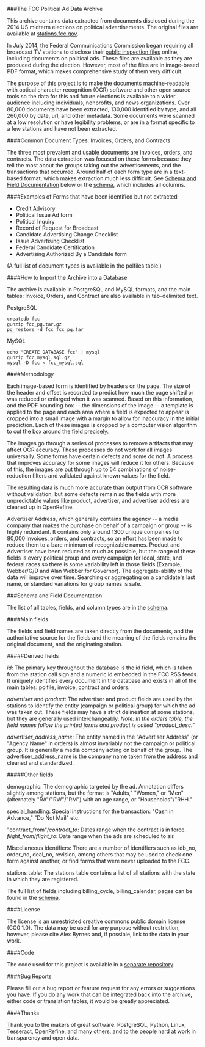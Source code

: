 ###The FCC Political Ad Data Archive


This archive contains data extracted from documents disclosed during the 2014 US midterm elections on political advertisements.  The original files are available at [stations.fcc.gov](https://stations.fcc.gov/).

In July 2014, the Federal Communications Commission began requiring all broadcast TV stations to disclose their [public inspection files](https://stations.fcc.gov/about-station-profiles/) online, including documents on political ads.  These files are available as they are produced during the election.  However, most of the files are in image-based PDF format, which makes comprehensive study of them very difficult.  

The purpose of this project is to make the documents machine-readable with optical character recognition (OCR) software and other open source tools so the data for this and future elections is available to a wider audience including individuals, nonprofits, and news organizations.  Over 80,000 documents have been extracted, 130,000 identified by type, and all 260,000 by date, url, and other metadata.  Some documents were scanned at a low resolution or have legibility problems, or are in a format specific to a few stations and have not been extracted.


####Common Document Types: Invoices, Orders, and Contracts

The three most prevalent and usable documents are invoices, orders, and contracts.  The data extraction was focused on these forms because they tell the most about the groups taking out the advertisements, and the transactions that occurred.  Around half of each form type are in a text-based format, which makes extraction much less difficult.  See [Schema and Field Documentation](#schema-and-field-documentation) below or the [schema](schema.tsv), which includes all columns.

####Examples of Forms that have been identified but not extracted

* Credit Advisory
* Political Issue Ad form
* Political Inquiry
* Record of Request for Broadcast
* Candidate Advertising Change Checklist
* Issue Advertising Checklist
* Federal Candidate Certification
* Advertising Authorized By a Candidate form

(A full list of document types is available in the polfiles table.)

####How to Import the Archive into a Database

The archive is available in PostgreSQL and MySQL formats, and the main tables: Invoice, Orders, and Contract are also available in tab-delimited text.

PostgreSQL

    createdb fcc
    gunzip fcc_pg.tar.gz
    pg_restore -d fcc fcc_pg.tar
  
MySQL

    echo "CREATE DATABASE fcc" | mysql
    gunzip fcc_mysql.sql.gz
    mysql -D fcc < fcc_mysql.sql


####Methodology

Each image-based form is identified by headers on the page.  The size of the header and offset is recorded to predict how much the page shifted or was reduced or enlarged when it was scanned.  Based on this information, and the PDF bounding box -- the dimensions of the image -- a template is applied to the page and each area where a field is expected to appear is cropped into a small image with a margin to allow for inaccuracy in the initial prediction.  Each of these images is cropped by a computer vision algorithm to cut the box around the field precisely.

The images go through a series of processes to remove artifacts that may affect OCR accuracy.  These processes do not work for all images universally.  Some forms have certain defects and some do not.  A process that improves accuracy for some images will reduce it for others.  Because of this, the images are put through up to 54 combinations of noise-reduction filters and validated against known values for the field.

The resulting data is much more accurate than output from OCR software without validation, but some defects remain so the fields with more unpredictable values like product, advertiser, and advertiser address are cleaned up in OpenRefine.

Advertiser Address, which generally contains the agency -- a media company that makes the purchase on behalf of a campaign or group -- is highly redundant.  It contains only around 1300 unique companies for 80,000 invoices, orders, and contracts, so an effort has been made to reduce them to a bare minimum of recognizable names.  Product and Advertiser have been reduced as much as possible, but the range of these fields is every political group and every campaign for local, state, and federal races so there is some variability left in those fields (Example, Webber/G/D and Alan Webber for Governor).  The aggregate-ability of the data will improve over time.  Searching or aggregating on a candidate's last name, or standard variations for group names is safe.


###Schema and Field Documentation

The list of all tables, fields, and column types are in the [schema](schema.tsv).

####Main fields

The fields and field names are taken directly from the documents, and the authoritative source for the fields and the meaning of the fields remains the original document, and the originating station.

#####Derived fields

*id*: The primary key throughout the database is the id field, which is taken from the station call sign and a numeric id embedded in the FCC RSS feeds.  It uniquely identifies every document in the database and exists in all of the main tables: polfile, invoice, contract and orders.

*advertiser* and *product*: The advertiser and product fields are used by the stations to identify the entity (campaign or political group) for which the ad was taken out.  These fields may have a strict delineation at some stations, but they are generally used interchangeably. *Note: In the orders table, the field names follow the printed forms and product is called "product_desc."*

*advertiser_address_name*: The entity named in the "Advertiser Address" (or "Agency Name" in orders) is almost invariably not the campaign or political group.  It is generally a media company acting on behalf of the group.  The advertiser_address_name is the company name taken from the address and cleaned and standardized.  


#####Other fields

demographic: The demographic targeted by the ad.  Annotation differs slightly among stations, but the format is "Adults," "Women," or "Men" (alternately "RA"/"RW"/"RM") with an age range, or "Households"/"RHH."  

special_handling: Special instructions for the transaction: "Cash in Advance," "Do Not Mail" etc.

"contract_from"/*contract_to*: Dates range when the contract is in force.
*flight_from*/*flight_to*: Date range when the ads are scheduled to air.

Miscellaneous identifiers:  There are a number of identifiers such as idb_no, order_no, deal_no, revision, among others that may be used to check one form against another, or find forms that were never uploaded to the FCC.

stations table: The stations table contains a list of all stations with the state in which they are registered.

The full list of fields including billing_cycle, billing_calendar, pages can be found in the [schema](schema.tsv).


####License

The license is an unrestricted creative commons public domain license (CC0 1.0).  The data may be used for any purpose without restriction, however, please cite Alex Byrnes and, if possible, link to the data in your work.


####Code

The code used for this project is available in a [separate repository](https://github.com/alexbyrnes/FCC-Political-Ads_The-Code).


####Bug Reports

Please fill out a bug report or feature request for any errors or suggestions you have.  If you do any work that can be integrated back into the archive, either code or translation tables, it would be greatly appreciated.


####Thanks

Thank you to the makers of great software.  PostgreSQL, Python, Linux, Tesseract, OpenRefine, and many others, and to the people hard at work in transparency and open data.

